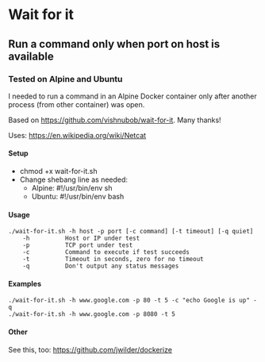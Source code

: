 # Wait for it

## Run a command only when port on host is available

### Tested on Alpine and Ubuntu

I needed to run a command in an Alpine Docker container only after another process (from other container) was open.

Based on https://github.com/vishnubob/wait-for-it. Many thanks!

Uses: https://en.wikipedia.org/wiki/Netcat

#### Setup
* chmod +x wait-for-it.sh
* Change shebang line as needed:
    * Alpine: #!/usr/bin/env sh
    * Ubuntu: #!/usr/bin/env bash

#### Usage
 
```
./wait-for-it.sh -h host -p port [-c command] [-t timeout] [-q quiet]
    -h          Host or IP under test
    -p          TCP port under test
    -c          Command to execute if test succeeds
    -t          Timeout in seconds, zero for no timeout
    -q          Don't output any status messages
```

#### Examples

```
./wait-for-it.sh -h www.google.com -p 80 -t 5 -c "echo Google is up" -q
./wait-for-it.sh -h www.google.com -p 8080 -t 5
```

#### Other

See this, too: https://github.com/jwilder/dockerize
